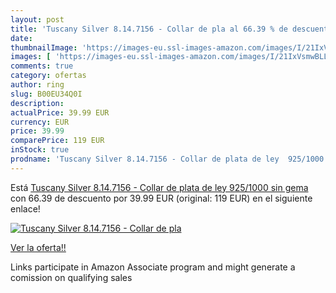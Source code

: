 ```yaml
---
layout: post
title: 'Tuscany Silver 8.14.7156 - Collar de pla al 66.39 % de descuento'
date: 
thumbnailImage: 'https://images-eu.ssl-images-amazon.com/images/I/21IxVsmwBLL._SL200_.jpg'
images: [ 'https://images-eu.ssl-images-amazon.com/images/I/21IxVsmwBLL._SL200_.jpg' ]
comments: true
category: ofertas
author: ring
slug: B00EU34Q0I
description:
actualPrice: 39.99 EUR
currency: EUR
price: 39.99
comparePrice: 119 EUR
inStock: true
prodname: 'Tuscany Silver 8.14.7156 - Collar de plata de ley  925/1000   sin gema'
---
```


Está [Tuscany Silver 8.14.7156 - Collar de plata de ley  925/1000   sin gema](https://www.amazon.es/dp/B00EU34Q0I/?tag=tolees-21) con 66.39 de descuento por 39.99 EUR (original: 119 EUR) en el siguiente enlace!

[![Tuscany Silver 8.14.7156 - Collar de pla](https://images-eu.ssl-images-amazon.com/images/I/21IxVsmwBLL._SL200_.jpg)](https://www.amazon.es/dp/B00EU34Q0I/?tag=tolees-21)

[Ver la oferta!!](https://www.amazon.es/dp/B00EU34Q0I/?tag=tolees-21)

Links participate in Amazon Associate program and might generate a comission on qualifying sales


